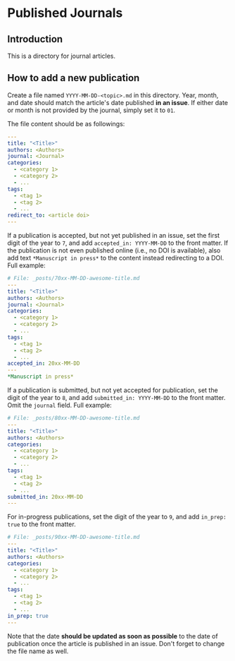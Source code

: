 # Published Journals

## Introduction

This is a directory for journal articles.

## How to add a new publication

Create a file named `YYYY-MM-DD-<topic>.md` in this directory. Year, month, and
date should match the article's date published **in an issue**. If either date
or month is not provided by the journal, simply set it to `01`.

The file content should be as followings:

```yaml
---
title: "<Title>"
authors: <Authors>
journal: <Journal>
categories:
  - <category 1>
  - <category 2>
  - ...
tags:
  - <tag 1>
  - <tag 2>
  - ...
redirect_to: <article doi>
---
```

If a publication is accepted, but not yet published in an issue, set the first
digit of the year to `7`, and add `accepted_in: YYYY-MM-DD` to the front matter.
If the publication is not even published online (i.e., no DOI is available),
also add text `*Manuscript in press*` to the content instead redirecting to a
DOI. Full example:

```yaml
# File: _posts/70xx-MM-DD-awesome-title.md
---
title: "<Title>"
authors: <Authors>
journal: <Journal>
categories:
  - <category 1>
  - <category 2>
  - ...
tags:
  - <tag 1>
  - <tag 2>
  - ...
accepted_in: 20xx-MM-DD
---
*Manuscript in press*
```

If a publication is submitted, but not yet accepted for publication, set the
digit of the year to `8`, and add `submitted_in: YYYY-MM-DD` to the front
matter. Omit the `journal` field. Full example:

```yaml
# File: _posts/80xx-MM-DD-awesome-title.md
---
title: "<Title>"
authors: <Authors>
categories:
  - <category 1>
  - <category 2>
  - ...
tags:
  - <tag 1>
  - <tag 2>
  - ...
submitted_in: 20xx-MM-DD
---
```

For in-progress publications, set the digit of the year to `9`, and add
`in_prep: true` to the front matter.

```yaml
# File: _posts/90xx-MM-DD-awesome-title.md
---
title: "<Title>"
authors: <Authors>
categories:
  - <category 1>
  - <category 2>
  - ...
tags:
  - <tag 1>
  - <tag 2>
  - ...
in_prep: true
---
```

Note that the date **should be updated as soon as possible** to the date of
publication once the article is published in an issue. Don't forget to change
the file name as well.
